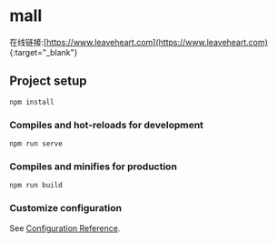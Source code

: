 # mall
在线链接:[https://www.leaveheart.com](https://www.leaveheart.com)
{:target="_blank"}

## Project setup
```
npm install
```

### Compiles and hot-reloads for development
```
npm run serve
```

### Compiles and minifies for production
```
npm run build
```

### Customize configuration
See [Configuration Reference](https://cli.vuejs.org/config/).
